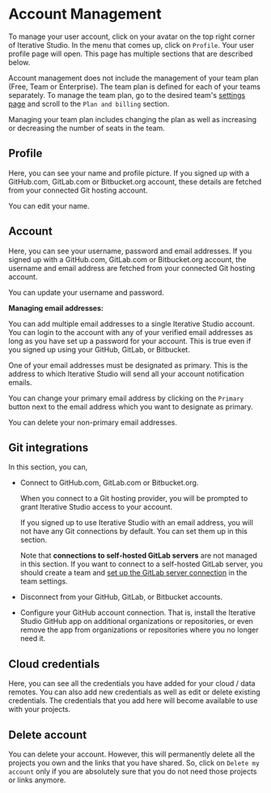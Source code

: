 # Account Management

To manage your user account, click on your avatar on the top right corner of
Iterative Studio. In the menu that comes up, click on `Profile`. Your user
profile page will open. This page has multiple sections that are described
below.

<admon>

Account management does not include the management of your team plan (Free, Team
or Enterprise). The team plan is defined for each of your teams separately. To
manage the team plan, go to the desired team's
[settings page](/doc/studio/user-guide/teams#settings) and scroll to the
`Plan and billing` section.

Managing your team plan includes changing the plan as well as increasing or
decreasing the number of seats in the team.

</admon>

## Profile

Here, you can see your name and profile picture. If you signed up with a
GitHub.com, GitLab.com or Bitbucket.org account, these details are fetched from
your connected Git hosting account.

You can edit your name.

## Account

Here, you can see your username, password and email addresses. If you signed up
with a GitHub.com, GitLab.com or Bitbucket.org account, the username and email
address are fetched from your connected Git hosting account.

You can update your username and password.

**Managing email addresses:**

You can add multiple email addresses to a single Iterative Studio account. You
can login to the account with any of your verified email addresses as long as
you have set up a password for your account. This is true even if you signed up
using your GitHub, GitLab, or Bitbucket.

One of your email addresses must be designated as primary. This is the address
to which Iterative Studio will send all your account notification emails.

You can change your primary email address by clicking on the `Primary` button
next to the email address which you want to designate as primary.

You can delete your non-primary email addresses.

## Git integrations

In this section, you can,

- Connect to GitHub.com, GitLab.com or Bitbucket.org.

  When you connect to a Git hosting provider, you will be prompted to grant
  Iterative Studio access to your account.

  If you signed up to use Iterative Studio with an email address, you will not
  have any Git connections by default. You can set them up in this section.

  Note that **connections to self-hosted GitLab servers** are not managed in
  this section. If you want to connect to a self-hosted GitLab server, you
  should create a team and
  [set up the GitLab server connection](/doc/studio/user-guide/connect-custom-gitlab-server)
  in the team settings.

- Disconnect from your GitHub, GitLab, or Bitbucket accounts.
- Configure your GitHub account connection. That is, install the Iterative
  Studio GitHub app on additional organizations or repositories, or even remove
  the app from organizations or repositories where you no longer need it.

## Cloud credentials

Here, you can see all the credentials you have added for your cloud / data
remotes. You can also add new credentials as well as edit or delete existing
credentials. The credentials that you add here will become available to use with
your projects.

## Delete account

You can delete your account. However, this will permanently delete all the
projects you own and the links that you have shared. So, click on
`Delete my account` only if you are absolutely sure that you do not need those
projects or links anymore.
